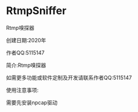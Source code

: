 # RtmpSniffer
 Rtmp嗅探器

创建日期:2020年

作者QQ:5115147

简介:Rtmp嗅探器

如需更多功能或软件定制及开发请联系作者QQ:5115147

使用注意事项:

需要先安装npcap驱动


